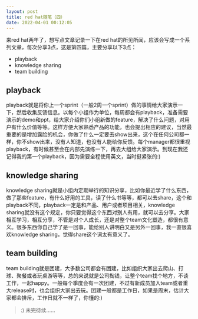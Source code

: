 ```yaml
---
layout: post
title: red hat随笔（四）
date: 2022-04-01 00:12:05
---
```


来red hat两年了，想写点文章记录一下在red hat的所见所闻，应该会写成一个系列文章，每次分享3点，这是第四篇，主要分享以下3点：

- playback
- knowledge sharing
- team building

## playback

playback就是将你上一个sprint（一般2周一个sprint）做的事情给大家演示一下，然后收集反馈信息。以每个小组作为单位，每周都会有playback，准备需要演示的demo和ppt，给大家介绍你们小组新做的feature，解决了什么问题，对用户有什么价值等等。这样方便大家熟悉产品的功能，也会提出相应的建议，当然最重要的是增加露脸的机会，你做了什么一定要去show出来，这个在任何公司都一样，你不show出来，没有人知道，也没有人能给你反馈。每个manager都很重视playback，有时候甚至会在内部先演练一下，再去大组给大家演示。到现在我还记得我的第一个playback，因为需要全程使用英文，当时挺紧张的:)

## knowledge sharing

knowledge sharing就是小组内定期举行的知识分享，比如你最近学了什么东西，做了那些feature，有什么好用的工具，读了什么书等等，都可以去share，这个和playback不同，playback一定是和产品、用户或者项目相关，knowledge sharing就没有这个规定，你只要觉得这个东西对别人有用，就可以去分享。大家相互学习，相互分享，不管是对个人成长，还是对整个team文化塑造，都很有意义。很多东西你自己学了是一回事，能给别人讲明白又是另外一回事，我一直很喜欢knowledge sharing，觉得share这个词太有意义了。

## team building

team building就是团建，大多数公司都会有团建，比如组织大家出去爬山、打球、聚餐或者玩桌游等等，总的来说就是公司掏钱，让整个team找个地方，不谈工作，一起happy。一般每个季度会有一次团建，不过有新成员加入team或者重大release时，也会组织大家出去玩。团建一般都是工作日，如果是周末，估计大家都会排斥，工作日就不一样了，你懂的:)

> :) 未完待续......
